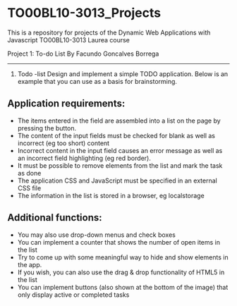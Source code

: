 # TO00BL10-3013_Projects
This is a repository for projects of the Dynamic Web Applications with Javascript TO00BL10-3013 Laurea course

Project 1: To-do List
By Facundo Goncalves Borrega

---

1. Todo -list
Design and implement a simple TODO application. Below is an example that you can use as a basis for brainstorming.

## Application requirements:

- The items entered in the field are assembled into a list on the page by pressing the button.
- The content of the input fields must be checked for blank as well as incorrect (eg too short) content
- Incorrect content in the input field causes an error message as well as an incorrect field highlighting (eg red border).
- It must be possible to remove elements from the list and mark the task as done
- The application CSS and JavaScript must be specified in an external CSS file
- The information in the list is stored in a browser, eg localstorage

## Additional functions:

- You may also use drop-down menus and check boxes
- You can implement a counter that shows the number of open items in the list
- Try to come up with some meaningful way to hide and show elements in the app.
- If you wish, you can also use the drag & drop functionality of HTML5 in the list
- You can implement buttons (also shown at the bottom of the image) that only display active or completed tasks
